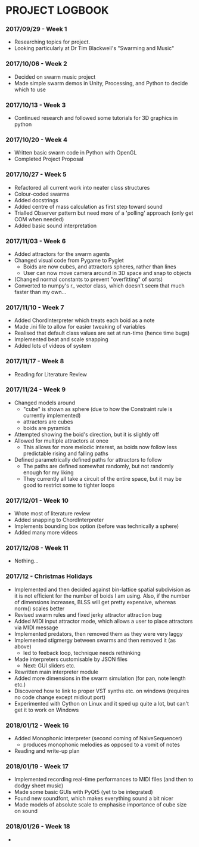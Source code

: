 # PROJECT LOGBOOK

### 2017/09/29 - Week 1

* Researching topics for project.
* Looking particularly at Dr Tim Blackwell's "Swarming and Music" 

### 2017/10/06 - Week 2

* Decided on swarm music project
* Made simple swarm demos in Unity, Processing, and Python to decide which to use

### 2017/10/13 - Week 3

* Continued research and followed some tutorials for 3D graphics in python

### 2017/10/20 - Week 4

* Written basic swarm code in Python with OpenGL
* Completed Project Proposal

### 2017/10/27 - Week 5

* Refactored all current work into neater class structures
* Colour-coded swarms
* Added docstrings
* Added centre of mass calculation as first step toward sound
* Trialled Observer pattern but need more of a 'polling' approach (only get COM when needed)
* Added basic sound interpretation

### 2017/11/03 - Week 6

* Added attractors for the swarm agents
* Changed visual code from Pygame to Pyglet
	* Boids are now cubes, and attractors spheres, rather than lines
	* User can now move camera around in 3D space and snap to objects
* (Changed normal constants to prevent "overfitting" of sorts)
* Converted to numpy's r_ vector class, which doesn't seem that much faster than my own...

### 2017/11/10 - Week 7

* Added ChordInterpreter which treats each boid as a note
* Made .ini file to allow for easier tweaking of variables
* Realised that default class values are set at run-time (hence time bugs)
* Implemented beat and scale snapping
* Added lots of videos of system


### 2017/11/17 - Week 8

* Reading for Literature Review

### 2017/11/24 - Week 9

* Changed models around
	* "cube" is shown as sphere (due to how the Constraint rule is currently implemented)
	* attractors are cubes
	* boids are pyramids
* Attempted showing the boid's direction, but it is slightly off
* Allowed for multiple attractors at once
	* This allows for more melodic interest, as boids now follow less predictable rising and falling paths
* Defined parametrically defined paths for attractors to follow
	* The paths are defined somewhat randomly, but not randomly enough for my liking
	* They currently all take a circuit of the entire space, but it may be good to restrict some to tighter loops

### 2017/12/01 - Week 10

* Wrote most of literature review
* Added snapping to ChordInterpreter
* Implements bounding box option (before was technically a sphere)
* Added many more videos

### 2017/12/08 - Week 11

* Nothing...

### 2017/12 - Christmas Holidays

* Implemented and then decided against bin-lattice spatial subdivision as it is not efficient for the number of boids I am using. Also, if the number of dimensions increases, BLSS will get pretty expensive, whereas norm() scales better
* Revised swarm rules and fixed jerky attractor attraction bug
* Added MIDI input attractor mode, which allows a user to place attractors via MIDI message
* Implemented predators, then removed them as they were very laggy
* Implemented stigmergy between swarms and then removed it (as above)
	* led to feeback loop, technique needs rethinking
* Made interpreters customisable by JSON files
	* Next: GUI sliders etc.
* Rewritten main interpreter module
* Added more dimensions in the swarm simulation (for pan, note length etc.)
* Discovered how to link to proper VST synths etc. on windows (requires no code change except midiout port)
* Experimented with Cython on Linux and it sped up quite a lot, but can't get it to work on Windows

### 2018/01/12 - Week 16

* Added Monophonic interpreter (second coming of NaiveSequencer)
	* produces monophonic melodies as opposed to a vomit of notes
* Reading and write-up plan

### 2018/01/19 - Week 17

* Implemented recording real-time performances to MIDI files (and then to dodgy sheet music)
* Made some basic GUIs with PyQt5 (yet to be integrated)
* Found new soundfont, which makes everything sound a bit nicer
* Made models of absolute scale to emphasise importance of cube size on sound

### 2018/01/26 - Week 18

*

